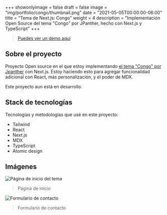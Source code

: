 +++
showonlyimage = false
draft = false
image = "img/portfolio/congo/thumbnail.png"
date = "2021-05-05T00:00:00-06:00"
title = "Tema de Next.js: Congo"
weight = 4
description = "Implementación Open Source del tema \"Congo\" por JPanther, hecho con Next.js y TypeScript"
+++

> [Puedes ver un demo aquí](https://next-theme-congo.vercel.app/)

## Sobre el proyecto

Proyecto Open source en el que estoy implementando [el tema "Congo" por Jpanther](https://github.com/jpanther/congo) con Next.js. Estoy haciendo esto para agregar funcionalidad adicional con React, más personalización, y el poder de MDX. 

Este proyecto aun está en desarrollo.

## Stack de tecnologías

Tecnologías y metodologías que usé en este proyecto:

- Tailwind
- React
- Next.js
- MDX
- TypeScript
- Atomic design

## Imágenes

![Página de inicio del tema](/img/portfolio/congo/congo-home.png)

> Página de inicio

![Formulario de contacto](/img/portfolio/congo/congo-contacto.png)

> Formulario de contacto